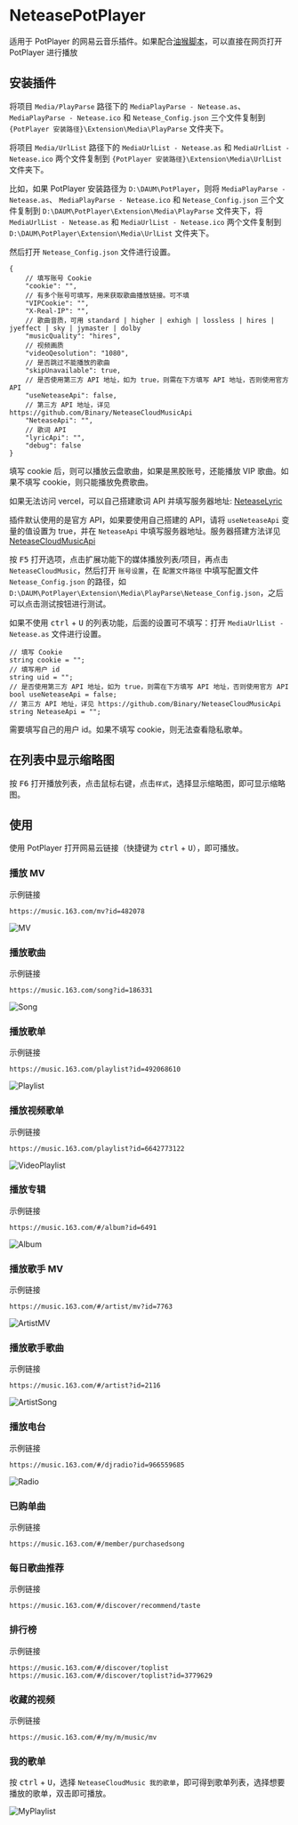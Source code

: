 # NeteasePotPlayer

适用于 PotPlayer 的网易云音乐插件。如果配合[油猴脚本](https://greasyfork.org/zh-CN/scripts/443047-neteasepotplayer)，可以直接在网页打开 PotPlayer 进行播放

## 安装插件

将项目 `Media/PlayParse` 路径下的 `MediaPlayParse - Netease.as`、 `MediaPlayParse - Netease.ico` 和 `Netease_Config.json` 三个文件复制到 `{PotPlayer 安装路径}\Extension\Media\PlayParse` 文件夹下。

将项目 `Media/UrlList` 路径下的 `MediaUrlList - Netease.as` 和 `MediaUrlList - Netease.ico` 两个文件复制到 `{PotPlayer 安装路径}\Extension\Media\UrlList` 文件夹下。

比如，如果 PotPlayer 安装路径为 `D:\DAUM\PotPlayer`，则将 `MediaPlayParse - Netease.as`、 `MediaPlayParse - Netease.ico` 和 `Netease_Config.json` 三个文件复制到 `D:\DAUM\PotPlayer\Extension\Media\PlayParse` 文件夹下，将 `MediaUrlList - Netease.as` 和 `MediaUrlList - Netease.ico` 两个文件复制到 `D:\DAUM\PotPlayer\Extension\Media\UrlList` 文件夹下。

然后打开 `Netease_Config.json` 文件进行设置。

```json5
{
    // 填写账号 Cookie
    "cookie": "",
    // 有多个账号可填写，用来获取歌曲播放链接。可不填
    "VIPCookie": "",
    "X-Real-IP": "",
    // 歌曲音质，可用 standard | higher | exhigh | lossless | hires | jyeffect | sky | jymaster | dolby
    "musicQuality": "hires",
    // 视频画质
    "videoQesolution": "1080",
    // 是否跳过不能播放的歌曲
    "skipUnavailable": true,
    // 是否使用第三方 API 地址，如为 true，则需在下方填写 API 地址，否则使用官方 API
    "useNeteaseApi": false,
    // 第三方 API 地址，详见 https://github.com/Binary/NeteaseCloudMusicApi
    "NeteaseApi": "",
    // 歌词 API
    "lyricApi": "",
    "debug": false
}
```

填写 cookie 后，则可以播放云盘歌曲，如果是黑胶账号，还能播放 VIP 歌曲。如果不填写 cookie，则只能播放免费歌曲。

如果无法访问 vercel，可以自己搭建歌词 API 并填写服务器地址: [NeteaseLyric](https://github.com/chen310/NeteaseLyric)

插件默认使用的是官方 API，如果要使用自己搭建的 API，请将 `useNeteaseApi` 变量的值设置为 true，并在 `NeteaseApi` 中填写服务器地址。服务器搭建方法详见 [NeteaseCloudMusicApi](https://github.com/Binaryify/NeteaseCloudMusicApi)

按 <kbd>F5</kbd> 打开选项，点击扩展功能下的媒体播放列表/项目，再点击 `NeteaseCloudMusic`，然后打开 `账号设置`，在 `配置文件路径` 中填写配置文件 `Netease_Config.json` 的路径，如 `D:\DAUM\PotPlayer\Extension\Media\PlayParse\Netease_Config.json`，之后可以点击测试按钮进行测试。

如果不使用 <kbd>ctrl</kbd> + <kbd>U</kbd> 的列表功能，后面的设置可不填写：打开 `MediaUrlList - Netease.as` 文件进行设置。

```AngelScript
// 填写 Cookie
string cookie = "";
// 填写用户 id
string uid = "";
// 是否使用第三方 API 地址，如为 true，则需在下方填写 API 地址，否则使用官方 API
bool useNeteaseApi = false;
// 第三方 API 地址，详见 https://github.com/Binary/NeteaseCloudMusicApi
string NeteaseApi = "";
```

需要填写自己的用户 id。如果不填写 cookie，则无法查看隐私歌单。

## 在列表中显示缩略图

按 <kbd>F6</kbd> 打开播放列表，点击鼠标右键，点击`样式`，选择显示缩略图，即可显示缩略图。

## 使用

使用 PotPlayer 打开网易云链接（快捷键为 <kbd>ctrl</kbd> + <kbd>U</kbd>），即可播放。

### 播放 MV

示例链接

```
https://music.163.com/mv?id=482078
```

![MV](https://cdn.jsdelivr.net/gh/chen310/NeteasePotPlayer/public/img/mv.png)

### 播放歌曲

示例链接

```
https://music.163.com/song?id=186331
```

![Song](https://cdn.jsdelivr.net/gh/chen310/NeteasePotPlayer/public/img/song.png)

### 播放歌单

示例链接

```
https://music.163.com/playlist?id=492068610
```

![Playlist](https://cdn.jsdelivr.net/gh/chen310/NeteasePotPlayer/public/img/playlist.png)

### 播放视频歌单

示例链接

```
https://music.163.com/playlist?id=6642773122
```

![VideoPlaylist](https://cdn.jsdelivr.net/gh/chen310/NeteasePotPlayer/public/img/video_playlist.png)

### 播放专辑

示例链接

```
https://music.163.com/#/album?id=6491
```

![Album](https://cdn.jsdelivr.net/gh/chen310/NeteasePotPlayer/public/img/album.png)

### 播放歌手 MV

示例链接

```
https://music.163.com/#/artist/mv?id=7763
```

![ArtistMV](https://cdn.jsdelivr.net/gh/chen310/NeteasePotPlayer/public/img/artist_mv.png)

### 播放歌手歌曲

示例链接

```
https://music.163.com/#/artist?id=2116
```

![ArtistSong](https://cdn.jsdelivr.net/gh/chen310/NeteasePotPlayer/public/img/artist_song.png)

### 播放电台

示例链接

```
https://music.163.com/#/djradio?id=966559685
```

![Radio](https://cdn.jsdelivr.net/gh/chen310/NeteasePotPlayer/public/img/radio.png)

### 已购单曲

示例链接

```
https://music.163.com/#/member/purchasedsong
```

### 每日歌曲推荐

示例链接

```
https://music.163.com/#/discover/recommend/taste
```

### 排行榜

示例链接

```
https://music.163.com/#/discover/toplist
https://music.163.com/#/discover/toplist?id=3779629
```

### 收藏的视频

示例链接

```
https://music.163.com/#/my/m/music/mv
```

### 我的歌单

按 <kbd>ctrl</kbd> + <kbd>U</kbd>，选择 `NeteaseCloudMusic 我的歌单`，即可得到歌单列表，选择想要播放的歌单，双击即可播放。

![MyPlaylist](https://cdn.jsdelivr.net/gh/chen310/NeteasePotPlayer/public/img/my_playlist.png)
